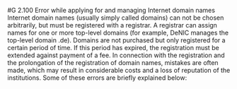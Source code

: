 #G 2.100 Error while applying for and managing Internet domain names
Internet domain names (usually simply called domains) can not be chosen arbitrarily, but must be registered with a registrar. A registrar can assign names for one or more top-level domains (for example, DeNIC manages the top-level domain .de). Domains are not purchased but only registered for a certain period of time. If this period has expired, the registration must be extended against payment of a fee. In connection with the registration and the prolongation of the registration of domain names, mistakes are often made, which may result in considerable costs and a loss of reputation of the institutions. Some of these errors are briefly explained below:



